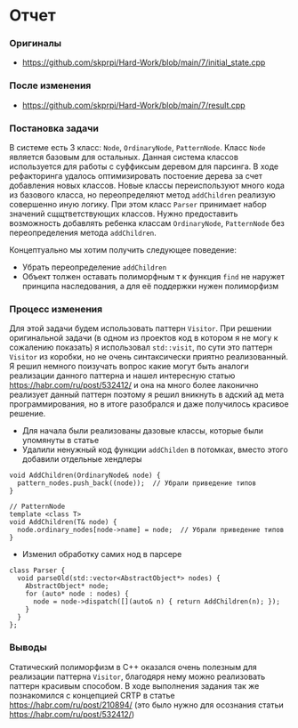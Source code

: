 # Отчет

### Оригиналы

* https://github.com/skprpi/Hard-Work/blob/main/7/initial_state.cpp

### После изменения

* https://github.com/skprpi/Hard-Work/blob/main/7/result.cpp

### Постановка задачи

В системе есть 3 класс: `Node`, `OrdinaryNode`, `PatternNode`. Класс `Node` является базовым для остальных.
Данная система классов используется для работы с суффиксым деревом для парсинга. В ходе рефакторинга удалось
оптимизировать постоение дерева за счет добавления новых классов. Новые классы переиспользуют много кода из базового
класса, но переопределяют метод `addChildren` реализую совершенно иную логику. При этом класс `Parser` принимает
набор значений сщщтветствующих классов. Нужно предоставить возможность добавлять ребенка классам `OrdinaryNode`, `PatternNode` без переопределения метода `addChildren`.

Концептуально мы хотим получить следующее поведение:

* Убрать переопределение `addChildren`
* Объект толжен оставать полиморфным т к функция `find` не наружет принципа наследования, а для её поддержки нужен полиморфизм


### Процесс изменения

Для этой задачи будем использовать паттерн `Visitor`. При решении оригинальной задачи (в одном из проектов код в котором
я не могу к сожалению показать) я использовал `std::visit`, по сути это паттерн `Visitor` из коробки, но не очень
синтаксически приятно реализованный. Я решил немного поизучать вопрос какие могут быть аналоги реализации данного
паттерна и нашел интересную статью https://habr.com/ru/post/532412/ и она на много более лаконично реализует данный
паттерн поэтому я решил вникнуть в адский ад мета программирования, но в итоге разобрался и даже получилось красивое
решение.

* Для начала были реализованы дазовые классы, которые были упомянуты в статье
* Удалили ненужный код функции `addChilden` в потомках, вместо этого добавили отдельные хендлеры

```
void AddChildren(OrdinaryNode& node) {
  pattern_nodes.push_back((node));  // Убрали приведение типов
}

// PatternNode
template <class T>
void AddChildren(T& node) {
  node.ordinary_nodes[node->name] = node;  // Убрали приведение типов
}
```
* Изменил обработку самих нод в парсере

```
class Parser {
  void parseOld(std::vector<AbstractObject*> nodes) {
    AbstractObject* node;
    for (auto* node : nodes) {
      node = node->dispatch([](auto& n) { return AddChildren(n); });
    }
  }
};
```

### Выводы

Статический полиморфизм в С++ оказался очень полезным для реализации паттерна `Visitor`, благодяря нему можно
реализовать паттерн красивым способом. В ходе выполнения задания так же познакомился с концепцией CRTP в статье
https://habr.com/ru/post/210894/ (это было нужно для осознания статьи https://habr.com/ru/post/532412/)
